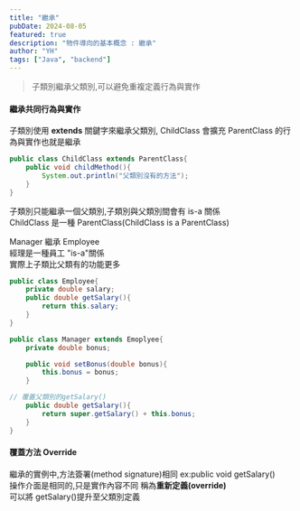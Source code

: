 ```yaml
---
title: "繼承"
pubDate: 2024-08-05
featured: true
description: "物件導向的基本概念 : 繼承"
author: "YH"
tags: ["Java", "backend"]
---
```


> 子類別繼承父類別,可以避免重複定義行為與實作

#### 繼承共同行為與實作

子類別使用 **extends** 關鍵字來繼承父類別, ChildClass 會擴充 ParentClass 的行為與實作也就是繼承

```java
public class ChildClass extends ParentClass{
    public void childMethod(){
        System.out.println("父類別沒有的方法");
    }
}
```

子類別只能繼承一個父類別,子類別與父類別間會有 is-a 關係  
ChildClass 是一種 ParentClass(ChildClass is a ParentClass)

Manager 繼承 Employee  
經理是一種員工 "is-a"關係  
實際上子類比父類有的功能更多

```java
public class Employee{
    private double salary;
    public double getSalary(){
        return this.salary;
    }
}

public class Manager extends Emoplyee{
    private double bonus;

    public void setBonus(double bonus){
        this.bonus = bonus;
    }

// 覆蓋父類別的getSalary()
    public double getSalary(){
        return super.getSalary() + this.bonus;
    }
}

```

#### 覆蓋方法 Override

繼承的實例中,方法簽署(method signature)相同 ex:public void getSalary()  
操作介面是相同的,只是實作內容不同 稱為**重新定義(override)**  
可以將 getSalary()提升至父類別定義